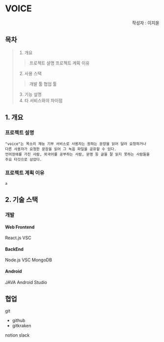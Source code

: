 # VOICE
<div style="text-align: right"> 작성자 : 이지윤</div>


## 목차

>1. 개요
>> 프로젝트 설명
>> 프로젝트 계획 이유
>2. 사용 스택
>> 개발 툴
>> 협업 툴
>3. 기능 설명
>4. 타 서비스와의 차이점

## 1. 개요
### 프로젝트 설명
    "voice"는 목소리 재능 기부 서비스로 사용자는 원하는 문장을 읽어 달라 요청하거나 
    다른 사용자가 요청한 문장을 읽어 그 녹음 파일을 공유할 수 있다.
    언어장애를 가진 사람, 외국어를 공부하는 사람, 문맹 등 글을 잘 읽지 못하는 사람들을 
    주요 타깃으로 삼았다.

### 프로젝트 계획 이유
    a

## 2. 기술 스택

### 개발
#### Web Frontend
React.js
VSC

#### BackEnd
Node.js
VSC
MongoDB
#### Android
JAVA
Android Studio

## 협업
git
* github
* gitkraken
  
notion
slack


